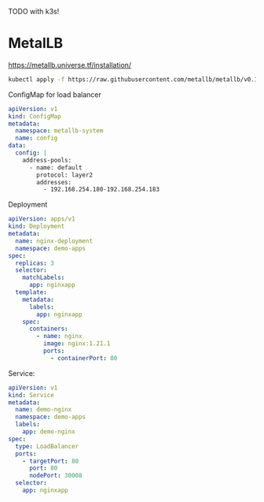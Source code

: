 TODO with k3s!

# MetalLB

https://metallb.universe.tf/installation/

```sh
kubectl apply -f https://raw.githubusercontent.com/metallb/metallb/v0.14.8/config/manifests/metallb-native.yaml
```

ConfigMap for load balancer

```yaml
apiVersion: v1
kind: ConfigMap
metadata:
  namespace: metallb-system
  name: config
data:
  config: |
    address-pools:
      - name: default
        protocol: layer2
        addresses:
          - 192.168.254.180-192.168.254.183
```

Deployment

```yaml
apiVersion: apps/v1
kind: Deployment
metadata:
  name: nginx-deployment
  namespace: demo-apps
spec:
  replicas: 3
  selector:
    matchLabels:
      app: nginxapp
  template:
    metadata:
      labels:
        app: nginxapp
    spec:
      containers:
        - name: nginx
          image: nginx:1.21.1
          ports:
            - containerPort: 80
```

Service:

```yaml
apiVersion: v1
kind: Service
metadata:
  name: demo-nginx
  namespace: demo-apps
  labels:
    app: demo-nginx
spec:
  type: LoadBalancer
  ports:
    - targetPort: 80
      port: 80
      nodePort: 30008
  selector:
    app: nginxapp
```
